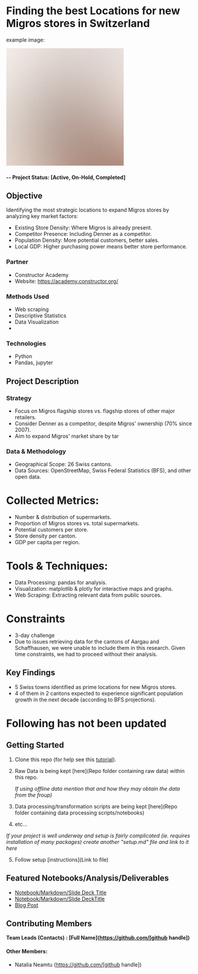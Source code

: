 # Finding the best Locations for new Migros stores in Switzerland

example image:


![alternative text](reports/img/pic01.jpg)


#### -- Project Status: [Active, On-Hold, Completed]

## Objective
Identifying the most strategic locations to expand Migros stores by analyzing key market factors:

* Existing Store Density: Where Migros is already present.
* Competitor Presence: Including Denner as a competitor.
* Population Density: More potential customers, better sales.
* Local GDP: Higher purchasing power means better store performance.


### Partner
* Constructor Academy
* Website: https://academy.constructor.org/
  

### Methods Used
* Web scraping
* Descriptive Statistics
* Data Visualization
* 

### Technologies
* Python
* Pandas, jupyter


## Project Description

### Strategy
* Focus on Migros flagship stores vs. flagship stores of other major retailers.
* Consider Denner as a competitor, despite Migros' ownership (70% since 2007).
* Aim to expand Migros' market share by tar

### Data & Methodology
* Geographical Scope: 26 Swiss cantons.
* Data Sources: OpenStreetMap, Swiss Federal Statistics (BFS), and other open data.
# Collected Metrics:
* Number & distribution of supermarkets.
* Proportion of Migros stores vs. total supermarkets.
* Potential customers per store.
* Store density per canton.
* GDP per capita per region.
# Tools & Techniques:
* Data Processing: pandas for analysis.
* Visualization: matplotlib & plotly for interactive maps and graphs.
* Web Scraping: Extracting relevant data from public sources.
# Constraints
* 3-day challenge
* Due to issues retrieving data for the cantons of Aargau and Schaffhausen, we were unable to include them in this research. Given time constraints, we had to proceed without their analysis.


## Key Findings
* 5 Swiss towns identified as prime locations for new Migros stores.
* 4 of them in 2 cantons expected to experience significant population growth in the next decade (according to BFS projections).

# Following has not been updated

## Getting Started

1. Clone this repo (for help see this [tutorial](https://help.github.com/articles/cloning-a-repository/)).
2. Raw Data is being kept [here](Repo folder containing raw data) within this repo.

    *If using offline data mention that and how they may obtain the data from the froup)*

3. Data processing/transformation scripts are being kept [here](Repo folder containing data processing scripts/notebooks)
4. etc...

*If your project is well underway and setup is fairly complicated (ie. requires installation of many packages)
create another "setup.md" file and link to it here*

5. Follow setup [instructions](Link to file)

## Featured Notebooks/Analysis/Deliverables
* [Notebook/Markdown/Slide Deck Title](link)
* [Notebook/Markdown/Slide DeckTitle](link)
* [Blog Post](link)


## Contributing Members

**Team Leads (Contacts) : [Full Name](https://github.com/[github handle])**

#### Other Members:

 - Natalia Neamtu (https://github.com/[github handle])
